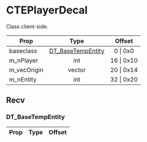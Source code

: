 # CTEPlayerDecal
Class client-side.

|Prop|Type|Offset|
|---|:-:|:-:|
|baseclass|[DT_BaseTempEntity](#DT_BaseTempEntity)|0 \| 0x0|
|m_nPlayer|int|16 \| 0x10|
|m_vecOrigin|vector|20 \| 0x14|
|m_nEntity|int|32 \| 0x20|

## Recv

### DT_BaseTempEntity

|Prop|Type|Offset|
|---|:-:|:-:|
